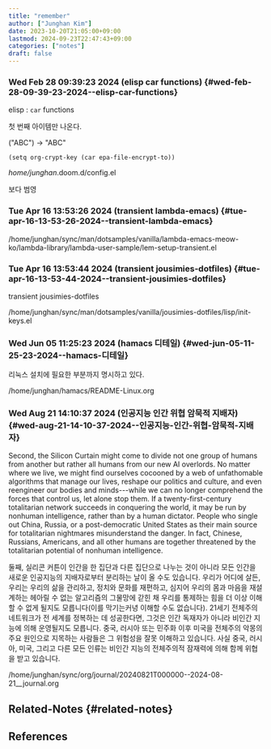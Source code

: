 ```yaml
---
title: "remember"
author: ["Junghan Kim"]
date: 2023-10-20T21:05:00+09:00
lastmod: 2024-09-23T22:47:43+09:00
categories: ["notes"]
draft: false
---
```


### Wed Feb 28 09:39:23 2024 (elisp car functions) {#wed-feb-28-09-39-23-2024--elisp-car-functions}

elisp : `car` functions

첫 번째 아이템만 나온다.

("ABC") -&gt; "ABC"

```elisp
(setq org-crypt-key (car epa-file-encrypt-to))
```

_home/junghan_.doom.d/config.el

보다 범영


### Tue Apr 16 13:53:26 2024 (transient lambda-emacs) {#tue-apr-16-13-53-26-2024--transient-lambda-emacs}

/home/junghan/sync/man/dotsamples/vanilla/lambda-emacs-meow-ko/lambda-library/lambda-user-sample/lem-setup-transient.el


### Tue Apr 16 13:53:44 2024 (transient jousimies-dotfiles) {#tue-apr-16-13-53-44-2024--transient-jousimies-dotfiles}

transient jousimies-dotfiles

/home/junghan/sync/man/dotsamples/vanilla/jousimies-dotfiles/lisp/init-keys.el


### Wed Jun 05 11:25:23 2024 (hamacs 디테일) {#wed-jun-05-11-25-23-2024--hamacs-디테일}

리눅스 설치에 필요한 부분까지 명시하고 있다.

/home/junghan/hamacs/README-Linux.org


### Wed Aug 21 14:10:37 2024 (인공지능 인간 위협 암묵적 지배자) {#wed-aug-21-14-10-37-2024--인공지능-인간-위협-암묵적-지배자}

Second, the Silicon Curtain might come to divide not one group of humans from another but rather all humans from our new AI overlords. No matter where we live, we might find ourselves cocooned by a web of unfathomable algorithms that manage our lives, reshape our politics and culture, and even reengineer our bodies and minds---while we can no longer comprehend the forces that control us, let alone stop them. If a twenty-first-century totalitarian network succeeds in conquering the world, it may be run by nonhuman intelligence, rather than by a human dictator. People who single out China, Russia, or a post-democratic United States as their main source for totalitarian nightmares misunderstand the danger. In fact, Chinese, Russians, Americans, and all other humans are together threatened by the totalitarian potential of nonhuman intelligence.

둘째, 실리콘 커튼이 인간을 한 집단과 다른 집단으로 나누는 것이 아니라 모든 인간을 새로운 인공지능의 지배자로부터 분리하는 날이 올 수도 있습니다. 우리가 어디에 살든, 우리는 우리의 삶을 관리하고, 정치와 문화를 재편하고, 심지어 우리의 몸과 마음을 재설계하는 헤아릴 수 없는 알고리즘의 그물망에 갇힌 채 우리를 통제하는 힘을 더 이상 이해할 수 없게 될지도 모릅니다(이를 막기는커녕 이해할 수도 없습니다). 21세기 전체주의 네트워크가 전 세계를 정복하는 데 성공한다면, 그것은 인간 독재자가 아니라 비인간 지능에 의해 운영될지도 모릅니다. 중국, 러시아 또는 민주화 이후 미국을 전체주의 악몽의 주요 원인으로 지목하는 사람들은 그 위험성을 잘못 이해하고 있습니다. 사실 중국, 러시아, 미국, 그리고 다른 모든 인류는 비인간 지능의 전체주의적 잠재력에 의해 함께 위협을 받고 있습니다.

/home/junghan/sync/org/journal/20240821T000000--2024-08-21\__journal.org


## Related-Notes {#related-notes}

## References

<style>.csl-entry{text-indent: -1.5em; margin-left: 1.5em;}</style><div class="csl-bib-body">
</div>
